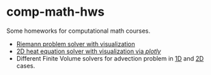 # comp-math-hws
Some homeworks for computational math courses.

- [Riemann problem solver with visualization](https://colab.research.google.com/drive/1h_drBhYQ10VZvV7J9nLlWhJ6_T76mcpn?usp=sharing)
- [2D heat equation solver with visualization via *plotly*](https://colab.research.google.com/drive/1xmB9wY9lwCpFVfjrc_dOcBXQx-TtOSFd?usp=sharing)
- Different Finite Volume solvers for advection problem in [1D](https://drive.google.com/file/d/1yP5GgMhR53oFJW5GjNVqjKPLrmguDejt/view?usp=sharing)
  and [2D](https://drive.google.com/file/d/1WmOtXDVLKkRc_c3wHXnRAr1v0dUfLoxC/view?usp=sharing) cases.
